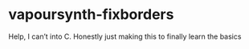# vapoursynth-fixborders
Help, I can’t into C. Honestly just making this to finally learn the basics
